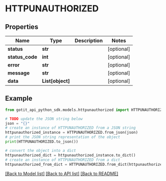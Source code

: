 # HTTPUNAUTHORIZED


## Properties

Name | Type | Description | Notes
------------ | ------------- | ------------- | -------------
**status** | **str** |  | [optional] 
**status_code** | **int** |  | [optional] 
**error** | **str** |  | [optional] 
**message** | **str** |  | [optional] 
**data** | **List[object]** |  | [optional] 

## Example

```python
from gotit_api_python_sdk.models.httpunauthorized import HTTPUNAUTHORIZED

# TODO update the JSON string below
json = "{}"
# create an instance of HTTPUNAUTHORIZED from a JSON string
httpunauthorized_instance = HTTPUNAUTHORIZED.from_json(json)
# print the JSON string representation of the object
print(HTTPUNAUTHORIZED.to_json())

# convert the object into a dict
httpunauthorized_dict = httpunauthorized_instance.to_dict()
# create an instance of HTTPUNAUTHORIZED from a dict
httpunauthorized_from_dict = HTTPUNAUTHORIZED.from_dict(httpunauthorized_dict)
```
[[Back to Model list]](../README.md#documentation-for-models) [[Back to API list]](../README.md#documentation-for-api-endpoints) [[Back to README]](../README.md)


